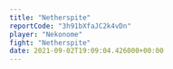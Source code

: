 ```yaml
---
title: "Netherspite"
reportCode: "3h91bXfaJC2k4vDn"
player: "Nekonome"
fight: "Netherspite"
date: 2021-09-02T19:09:04.426000+00:00
---
```

